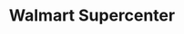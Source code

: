 ---
title: "Walmart Supercenter"
url: /cincinnati/walmart-supercenter-colerain-avenue-2/
shop: Supermarkt
---